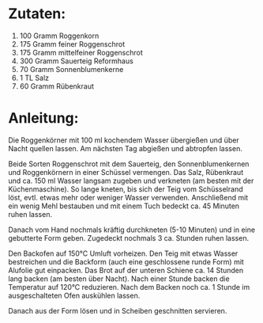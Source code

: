 # Zutaten:

1. 100 Gramm Roggenkorn
1. 175 Gramm feiner Roggenschrot
1. 175 Gramm mittelfeiner Roggenschrot
1. 300 Gramm Sauerteig Reformhaus
1. 70  Gramm Sonnenblumenkerne
1. 1   TL    Salz
1. 60  Gramm Rübenkraut 

# Anleitung:

Die Roggenkörner mit 100 ml kochendem Wasser übergießen und 
über Nacht quellen lassen. Am nächsten Tag abgießen und abtropfen lassen.

Beide Sorten Roggenschrot mit dem Sauerteig, den Sonnenblumenkernen und 
Roggenkörnern in einer Schüssel vermengen. Das Salz, Rübenkraut und ca. 150 ml Wasser
langsam zugeben und verkneten (am besten mit der Küchenmaschine). 
So lange kneten, bis sich der Teig vom Schüsselrand löst, evtl. etwas mehr oder weniger Wasser verwenden.
Anschließend mit ein wenig Mehl bestauben und mit einem Tuch bedeckt ca. 45 Minuten ruhen lassen.

Danach vom Hand nochmals kräftig durchkneten (5-10 Minuten) und in eine gebutterte Form geben.
Zugedeckt nochmals 3 ca. Stunden ruhen lassen.

Den Backofen auf 150°C Umluft vorheizen. Den Teig mit etwas Wasser bestreichen und die
Backform (auch eine geschlossene runde Form) mit Alufolie gut einpacken. 
Das Brot auf der unteren Schiene ca. 14 Stunden lang backen (am besten über Nacht).
Nach einer Stunde backen die Temperatur auf 120°C reduzieren. 
Nach dem Backen noch ca. 1 Stunde im ausgeschalteten Ofen auskühlen lassen.

Danach aus der Form lösen und in Scheiben geschnitten servieren. 